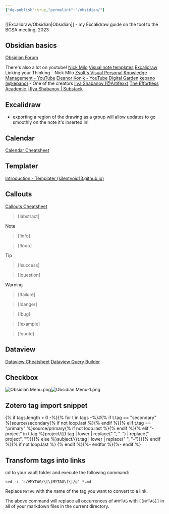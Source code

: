 ```yaml
---
{"dg-publish":true,"permalink":"/obsidian/"}
---
```


[[Excalidraw/Obsidian\|Obsidian]] - my Excalidraw guide on the tool to the BGSA meeting, 2023

## Obsidian basics
[Obsidian Forum](https://forum.obsidian.md/)
 
There's also a lot on youtube!
[Nick Milo](https://www.youtube.com/watch?v=QgbLb6QCK88&list=PL3NaIVgSlAVLHty1-NuvPa9V0b0UwbzBd)
[Visual note templates](https://www.youtube.com/watch?v=zmgqMZi6QL8)
[Excalidraw](https://www.youtube.com/watch?v=vlC1-iBvIfo&list=PL6mqgtMZ4NP1o3urKVf0j-s6sjP7yPE1R)
Linking your Thinking - Nick Milo
[Zsolt's Visual Personal Knowledge Management - YouTube](https://www.youtube.com/@VisualPKM)
[Eleanor Konik - YouTube](https://www.youtube.com/@eleanorkonik4704)
[Digital Garden](https://dg-docs.ole.dev/)
[kepano (@kepano)](https://twitter.com/kepano) - One of the creators
[Ilya Shabanov (@Artifexx)](https://twitter.com/Artifexx)
[The Effortless Academic | Ilya Shabanov | Substack](https://ilyashabanov.substack.com/)
## Excalidraw
- exporting a region of the drawing as a group will allow updates to go smoothly on the note it's inserted in!

## Calendar
[Calendar Cheatsheet](https://github.com/liamcain/obsidian-calendar-plugin/blob/master/README.md)

## Templater
[Introduction - Templater (silentvoid13.github.io)](https://silentvoid13.github.io/Templater/)

## Callouts

[Callouts Cheatsheet](https://help.obsidian.md/Editing+and+formatting/Callouts)

> [!abstract]

> [!note]

>[!info]

> [!todo]

> [!tip]

> [!success]

> [!question]

> [!warning]

> [!failure]

> [!danger]

> [!bug]

> [!example]

> [!quote]

## Dataview

[Dataview Cheatsheet](https://github.com/seburbandev/obsidian-dataview-cheatsheet)
[Dataview Query Builder](https://s-blu.github.io/basic-dataview-query-builder/)

## Checkbox

![Obsidian Menu.png](/img/user/Files/Obsidian%20Menu.png)![Obsidian Menu-1.png](/img/user/Files/Obsidian%20Menu-1.png)

## Zotero tag import snippet
{% if tags.length > 0 -%}{% for t in tags -%}#{% if t.tag == "secondary" %}source/secondary{% if not loop.last %}{% endif %}{% elif t.tag == "primary" %}source/primary{% if not loop.last %}{% endif %}{% elif "-project" in t.tag %}project/{{t.tag | lower | replace(" ", "-") | replace("-project", "")}}{% else %}subject/{{t.tag | lower | replace(" ", "-")}}{% endif %}{% if not loop.last %} {% endif %}{%- endfor %}{%- endif %}

## Transform tags into links
cd to your vault folder and execute the following command:

`sed -i 's/#MYTAG/\[\[MYTAG\]\]/g' *.md`

Replace `MYTAG` with the name of the tag you want to convert to a link.

The above command will replace all occurrences of `#MYTAG` with `[[MYTAG]]` in all of your markdown files in the current directory.